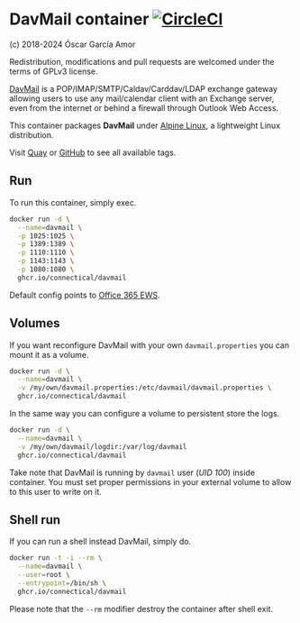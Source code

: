 # DavMail container [![CircleCI](https://circleci.com/gh/ogarcia/docker-davmail.svg?style=svg)](https://circleci.com/gh/ogarcia/docker-davmail)

(c) 2018-2024 Óscar García Amor

Redistribution, modifications and pull requests are welcomed under the terms
of GPLv3 license.

[DavMail][1] is a POP/IMAP/SMTP/Caldav/Carddav/LDAP exchange gateway
allowing users to use any mail/calendar client with an Exchange server, even
from the internet or behind a firewall through Outlook Web Access.

This container packages **DavMail** under [Alpine Linux][2], a lightweight
Linux distribution.

Visit [Quay][3] or [GitHub][4] to see all available tags.

[1]: http://davmail.sourceforge.net/
[2]: https://alpinelinux.org/
[3]: https://quay.io/repository/connectical/davmail
[4]: https://github.com/orgs/connectical/packages/container/package/davmail

## Run

To run this container, simply exec.

```sh
docker run -d \
  --name=davmail \
  -p 1025:1025 \
  -p 1389:1389 \
  -p 1110:1110 \
  -p 1143:1143 \
  -p 1080:1080 \
  ghcr.io/connectical/davmail
```

Default config points to [Office 365 EWS][5].

[5]: https://outlook.office365.com/EWS/Exchange.asmx

## Volumes

If you want reconfigure DavMail with your own `davmail.properties` you can
mount it as a volume.

```sh
docker run -d \
  --name=davmail \
  -v /my/own/davmail.properties:/etc/davmail/davmail.properties \
  ghcr.io/connectical/davmail
```

In the same way you can configure a volume to persistent store the logs.

```sh
docker run -d \
  --name=davmail \
  -v /my/own/davmail/logdir:/var/log/davmail
  ghcr.io/connectical/davmail
```

Take note that DavMail is running by `davmail` user (*UID 100*) inside
container. You must set proper permissions in your external volume to allow
to this user to write on it.

## Shell run

If you can run a shell instead DavMail, simply do.

```sh
docker run -t -i --rm \
  --name=davmail \
  --user=root \
  --entrypoint=/bin/sh \
  ghcr.io/connectical/davmail
```

Please note that the `--rm` modifier destroy the container after shell exit.
